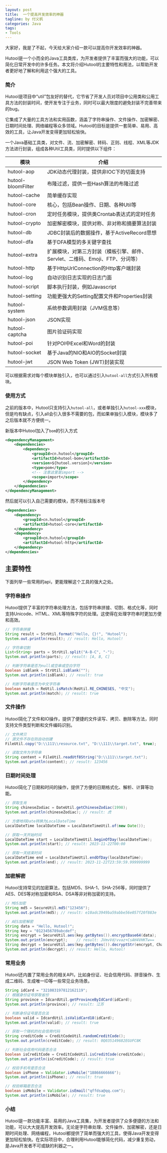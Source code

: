 ```yaml
---
layout: post
title:  一个提高开发效率的神器
tagline: by 付义帆
categories: Java
tags:
- Tools
---
```


大家好，我是了不起，今天给大家介绍一款可以提高你开发效率的神器。

Hutool是一个小而全的Java工具类库，为开发者提供了丰富而强大的功能，可以简化日常开发中的许多任务。本文将介绍Hutool的主要特性和用法，以帮助开发者更好地了解和利用这个强大的工具。

<!--more-->

### 简介

Hutool是项目中“util”包友好的替代，它节省了开发人员对项目中公用类和公用工具方法的封装时间，使开发专注于业务，同时可以最大限度的避免封装不完善带来的bug。

它集成了大量的工具方法和实用函数，涵盖了字符串操作、文件操作、加密解密、日期时间处理、网络编程等众多领域。Hutool的目标是提供一套简单、易用、高效的工具，让Java开发变得更加轻松愉快。

一个Java基础工具类，对文件、流、加密解密、转码、正则、线程、XML等JDK方法进行封装，组成各种Util工具类，同时提供以下组件：

| 模块               | 介绍                                                         |
| ------------------ | ------------------------------------------------------------ |
| hutool-aop         | JDK动态代理封装，提供非IOC下的切面支持                       |
| hutool-bloomFilter | 布隆过滤，提供一些Hash算法的布隆过滤                         |
| hutool-cache       | 简单缓存实现                                                 |
| hutool-core        | 核心，包括Bean操作、日期、各种Util等                         |
| hutool-cron        | 定时任务模块，提供类Crontab表达式的定时任务                  |
| hutool-crypto      | 加密解密模块，提供对称、非对称和摘要算法封装                 |
| hutool-db          | JDBC封装后的数据操作，基于ActiveRecord思想                   |
| hutool-dfa         | 基于DFA模型的多关键字查找                                    |
| hutool-extra       | 扩展模块，对第三方封装（模板引擎、邮件、Servlet、二维码、Emoji、FTP、分词等） |
| hutool-http        | 基于HttpUrlConnection的Http客户端封装                        |
| hutool-log         | 自动识别日志实现的日志门面                                   |
| hutool-script      | 脚本执行封装，例如Javascript                                 |
| hutool-setting     | 功能更强大的Setting配置文件和Properties封装                  |
| hutool-system      | 系统参数调用封装（JVM信息等）                                |
| hutool-json        | JSON实现                                                     |
| hutool-captcha     | 图片验证码实现                                               |
| hutool-poi         | 针对POI中Excel和Word的封装                                   |
| hutool-socket      | 基于Java的NIO和AIO的Socket封装                               |
| hutool-jwt         | JSON Web Token (JWT)封装实现                                 |

可以根据需求对每个模块单独引入，也可以通过引入`hutool-all`方式引入所有模块。

### 使用方式

之前的版本中，Hutool只支持引入`hutool-all`，或者单独引入`hutool-xxx`模块，但是均有缺点，引入all会引入很多不需要的包，而如果单独引入模块，模块多了之后版本就不方便统一。

新版本中Hutool加入了`bom`的引入方式

```xml
<dependencyManagement>
    <dependencies>
        <dependency>
            <groupId>cn.hutool</groupId>
            <artifactId>hutool-bom</artifactId>
            <version>${hutool.version}</version>
            <type>pom</type>
            <!-- 注意这里是import -->
            <scope>import</scope>
        </dependency>
    </dependencies>
</dependencyManagement>
```

然后就可以引入自己需要的模块，而不用标注版本号

```xml
<dependencies>
    <dependency>
        <groupId>cn.hutool</groupId>
        <artifactId>hutool-core</artifactId>
    </dependency>
    <dependency>
        <groupId>cn.hutool</groupId>
        <artifactId>hutool-http</artifactId>
    </dependency>
</dependencies>
```

## 主要特性

下面列举一些常用的api，更能理解这个工具的强大之处。

### 字符串操作

Hutool提供了丰富的字符串处理方法，包括字符串拼接、切割、格式化等，同时支持Unicode、HTML、XML等特殊字符的处理。这使得在处理字符串时更加方便和高效。

```java
// 字符串拼接
String result = StrUtil.format("Hello, {}!", "Hutool");
System.out.println(result); // result: Hello, Hutool!

// 字符串切割
List<String> parts = StrUtil.split("A-B-C", "-");
System.out.println(parts); // result: [A, B, C]

// 判断字符串是否为null或空串或空白字符
boolean isBlank = StrUtil.isBlank("");
System.out.println(isBlank); // result: true

// 判断字符串是否为中文字符串
boolean match = ReUtil.isMatch(ReUtil.RE_CHINESES, "中文");
System.out.println(match); // result: true
```

### 文件操作

Hutool简化了文件和IO操作，提供了便捷的文件读写、拷贝、删除等方法，同时支持文件类型判断和文件编码识别。

````java
// 文件拷贝  
// 源文件不存在则自动创建
FileUtil.copy("D:\\111\\resource.txt", "D:\\111\\target.txt", true);

// 读取文件为字符串
String content = FileUtil.readUtf8String("D:\\111\\target.txt");
System.out.println(content); // result: 123456
````

### 日期时间处理

Hutool简化了日期和时间的操作，提供了方便的日期格式化、解析、计算等功能。

````java
// 获取生肖
String chineseZodiac = DateUtil.getChineseZodiac(1998);
System.out.println(chineseZodiac); // result: 虎

// 方便地将Date转换为LocalDateTime
LocalDateTime localDateTime = LocalDateTimeUtil.of(new Date());

// 获取一天开始时间
LocalDateTime start = LocalDateTimeUtil.beginOfDay(localDateTime);
System.out.println(start); // result: 2023-11-22T00:00

// 获取一天结束时间
LocalDateTime end = LocalDateTimeUtil.endOfDay(localDateTime);
System.out.println(end); // result: 2023-11-22T23:59:59.999999999
````

### 加密解密

Hutool支持常见的加密算法，包括MD5、SHA-1、SHA-256等，同时提供了AES、DES等对称加密和RSA、DSA等非对称加密的支持。

```java
// MD5加密
String md5 = SecureUtil.md5("123456");
System.out.println(md5); // result: e10adc3949ba59abbe56e057f20f883e

// AES加密解密
String data = "Hello, Hutool!";
String key = "0123456789abcdef";
String encrypt = SecureUtil.aes(key.getBytes()).encryptBase64(data);
System.out.println(encrypt);    // result: JVmvVd/vvaz+CsAH4VHKTw==
String decrypt = SecureUtil.aes(key.getBytes()).decryptStr(encrypt, CharsetUtil.CHARSET_UTF_8);
System.out.println(decrypt); // result: Hello, Hutool!
```

### 常用业务

Hutool还内置了常用业务的相关API，比如身份证、社会信用代码、拼音操作、生成二维码、生成唯一ID等一些常见业务场景。

```java
String idCard = "321083197812162119";
// 根据身份证号获取省份
String province = IdcardUtil.getProvinceByIdCard(idCard);
System.out.println(province); // result: 江苏

// 判断身份证号是否合法
boolean valid = IdcardUtil.isValidCard18(idCard);
System.out.println(valid); // result: true

// 获取一个随机的社会信用代码
String creditCode = CreditCodeUtil.randomCreditCode();
System.out.println(creditCode); // result: 0Q035149682EGUFC8K

// 判断社会信用代码是否合法
boolean isCreditCode = CreditCodeUtil.isCreditCode(creditCode);
System.out.println(isCreditCode); // result: true

// 校验手机号是否合法
boolean isPhone = Validator.isMobile("18866666666");
System.out.println(isPhone); // result: true

// 校验邮箱是否合法
boolean isMobile = Validator.isEmail("qffdsa@qq.com");
System.out.println(isMobile); // result: true
```



### 小结

Hutool是一款功能丰富、易用的Java工具集，为开发者提供了众多便捷的方法和功能，可以大大提高开发效率。无论是字符串处理、文件操作、加密解密，还是日期时间处理、网络编程，Hutool都提供了简单而强大的工具，使得Java开发变得更加轻松愉快。在实际项目中，合理利用Hutool能够简化代码，减少重复劳动，是Java开发者不可或缺的利器之一。